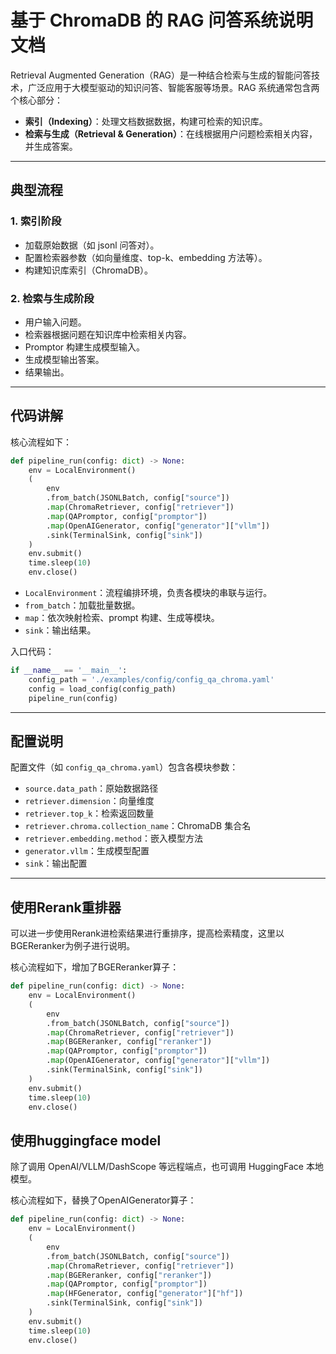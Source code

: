 # 基于 ChromaDB 的 RAG 问答系统说明文档

Retrieval Augmented Generation（RAG）是一种结合检索与生成的智能问答技术，广泛应用于大模型驱动的知识问答、智能客服等场景。RAG 系统通常包含两个核心部分：

- **索引（Indexing）**：处理文档数据数据，构建可检索的知识库。
- **检索与生成（Retrieval & Generation）**：在线根据用户问题检索相关内容，并生成答案。

---

## 典型流程

### 1. 索引阶段

- 加载原始数据（如 jsonl 问答对）。
- 配置检索器参数（如向量维度、top-k、embedding 方法等）。
- 构建知识库索引（ChromaDB）。

### 2. 检索与生成阶段

- 用户输入问题。
- 检索器根据问题在知识库中检索相关内容。
- Promptor 构建生成模型输入。
- 生成模型输出答案。
- 结果输出。

---

## 代码讲解

核心流程如下：

```python
def pipeline_run(config: dict) -> None:
    env = LocalEnvironment()
    (
        env
        .from_batch(JSONLBatch, config["source"])
        .map(ChromaRetriever, config["retriever"])
        .map(QAPromptor, config["promptor"])
        .map(OpenAIGenerator, config["generator"]["vllm"])
        .sink(TerminalSink, config["sink"])
    )
    env.submit()
    time.sleep(10)
    env.close()
```

- `LocalEnvironment`：流程编排环境，负责各模块的串联与运行。
- `from_batch`：加载批量数据。
- `map`：依次映射检索、prompt 构建、生成等模块。
- `sink`：输出结果。

入口代码：

```python
if __name__ == '__main__':
    config_path = './examples/config/config_qa_chroma.yaml'
    config = load_config(config_path)
    pipeline_run(config)
```

---

## 配置说明

配置文件（如 `config_qa_chroma.yaml`）包含各模块参数：

- `source.data_path`：原始数据路径
- `retriever.dimension`：向量维度
- `retriever.top_k`：检索返回数量
- `retriever.chroma.collection_name`：ChromaDB 集合名
- `retriever.embedding.method`：嵌入模型方法
- `generator.vllm`：生成模型配置
- `sink`：输出配置

---

## 使用Rerank重排器

可以进一步使用Rerank进检索结果进行重排序，提高检索精度，这里以BGEReranker为例子进行说明。

核心流程如下，增加了BGEReranker算子：

```python
def pipeline_run(config: dict) -> None:
    env = LocalEnvironment()
    (
        env
        .from_batch(JSONLBatch, config["source"])
        .map(ChromaRetriever, config["retriever"])
        .map(BGEReranker, config["reranker"])  
        .map(QAPromptor, config["promptor"])
        .map(OpenAIGenerator, config["generator"]["vllm"])
        .sink(TerminalSink, config["sink"])
    )
    env.submit()
    time.sleep(10)
    env.close()
```


## 使用huggingface model
除了调用 OpenAI/VLLM/DashScope 等远程端点，也可调用 HuggingFace 本地模型。

核心流程如下，替换了OpenAIGenerator算子：

```python
def pipeline_run(config: dict) -> None:
    env = LocalEnvironment()
    (
        env
        .from_batch(JSONLBatch, config["source"])
        .map(ChromaRetriever, config["retriever"])
        .map(BGEReranker, config["reranker"])  
        .map(QAPromptor, config["promptor"])
        .map(HFGenerator, config["generator"]["hf"])
        .sink(TerminalSink, config["sink"])
    )
    env.submit()
    time.sleep(10)
    env.close()
```